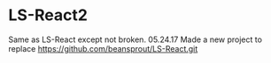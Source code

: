 # LS-React2
Same as LS-React except not broken.
05.24.17 Made a new project to replace https://github.com/beansprout/LS-React.git

